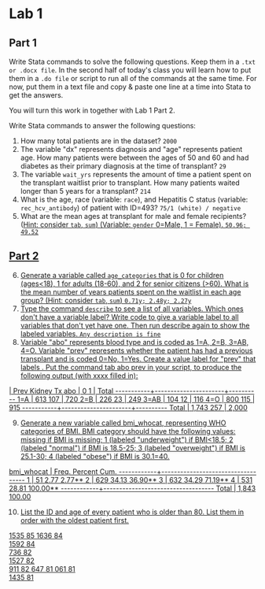 ﻿# Lab 1     
     
## Part 1     
     
Write Stata commands to solve the following questions. Keep them in a `.txt or .docx file`. In the second half of today's class you will learn how to put them in a `.do file` or script to run all of the commands at the same time. For now, put them in a text file and copy & paste one line at a time into Stata to get the answers.        
     
You will turn this work in together with Lab 1 Part 2.     
     
Write Stata commands to answer the following questions:     
     
1. How many total patients are in the dataset? `2000`     
2. The variable "dx" represents diagnosis and "age" represents patient age. How many patients were between the ages of 50 and 60 and had diabetes as their primary diagnosis at the time of transplant? `29`     
3. The variable `wait_yrs` represents the amount of time a patient spent on the transplant waitlist prior to transplant. How many patients waited longer than 5 years for a transplant? `214`     
4. What is the age, race (variable: `race`), and Hepatitis C status (variable: `rec_hcv_antibody`) of patient with ID=493?  `75/1 (white) / negative`      
5. What are the mean ages at transplant for male and female recipients? (<u>Hint<u>: consider `tab`, `sum`) (Variable: `gender` 0=Male, 1 = Female). `50.96; 49.52`       
     
## Part 2
     
6. Generate a variable called `age_categories` that is 0 for children (ages<18), 1 for adults (18-60), and 2 for senior citizens (>60). What is the mean number of years patients spent on the waitlist in each age group? (<u>Hint</u>: consider `tab`, `sum`)  `0.71y; 2.48y; 2.27y`      
7. Type the command `describe` to see a list of all variables. Which ones don't have a variable label? Write code to give a variable label to all variables that don't yet have one. Then run describe again to show the labeled variables.  `Any description is fine`       
8. Variable "abo" represents blood type and is coded as 1=A, 2=B, 3=AB, 4=O. Variable "prev" represents whether the patient has had a previous transplant and is coded 0=No, 1=Yes. Create a value label for "prev" that labels . Put the command tab abo prev in your script, to produce the following output (with xxxx filled in):      

|    Prev Kidney Tx
abo |         0          1 |     Total
-----------+----------------------+----------
1=A |       613        107 |       720
2=B |       226         23 |       249 
3=AB |       104         12 |       116 
4=O |       800        115 |       915 
-----------+----------------------+----------
Total |     1,743        257 |     2,000

9. Generate a new variable called bmi\_whocat, representing WHO categories of BMI. BMI category should have the following values: missing if BMI is missing; 1 (labeled "underweight") if BMI<18.5; 2 (labeled "normal") if BMI is 18.5-25; 3 (labeled "overweight") if BMI is 25.1-30; 4 (labeled "obese") if BMI is 30.1=40. 

bmi_whocat |      Freq.     Percent        Cum.
------------+-----------------------------------
1 |         51        2.77        2.77**
2 |        629       34.13       36.90**
3 |        632       34.29       71.19**
4 |        531       28.81      100.00**
------------+-----------------------------------
Total |      1,843      100.00 

10. List the ID and age of every patient who is older than 80. List them in order with the oldest patient first.

1535    85
1636    84  
1592    84  
736    82  
1527    82  
911    82 
647    81
061    81  
1435    81  
